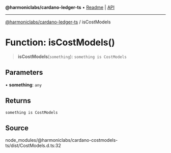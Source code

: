 **@harmoniclabs/cardano-ledger-ts** • [Readme](../Introduction.md) \| [API](../globals.md)

***

[@harmoniclabs/cardano-ledger-ts](../Introduction.md) / isCostModels

# Function: isCostModels()

> **isCostModels**(`something`): `something is CostModels`

## Parameters

• **something**: `any`

## Returns

`something is CostModels`

## Source

node\_modules/@harmoniclabs/cardano-costmodels-ts/dist/CostModels.d.ts:32
